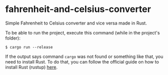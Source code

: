 # fahrenheit-and-celsius-converter
Simple Fahrenheit to Celsius converter and vice versa made in Rust.

To be able to run the project, execute this command (while in the project's folder):
```
$ cargo run --release
```

If the output says command `cargo` was not found or something like that, you need to install Rust. To do that, you can follow the official guide on how to install Rust (rustup) [here](https://doc.rust-lang.org/book/ch01-01-installation.html).
